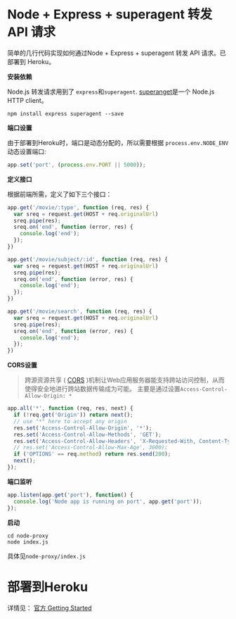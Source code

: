 # Node + Express + superagent 转发 API 请求
简单的几行代码实现如何通过Node + Express + superagent 转发 API 请求。已部署到 Heroku。

**安装依赖**

Node.js 转发请求用到了 `express`和`superagent`. [superanget](https://github.com/visionmedia/superagent)是一个 Node.js HTTP client。
```
npm install express superagent --save
```

**端口设置**

由于部署到Heroku时，端口是动态分配的，所以需要根据 `process.env.NODE_ENV` 动态设置端口:
```javascript
app.set('port', (process.env.PORT || 5000));
```
**定义接口**

根据前端所需，定义了如下三个接口：
```javascript
app.get('/movie/:type', function (req, res) {
  var sreq = request.get(HOST + req.originalUrl)
  sreq.pipe(res);
  sreq.on('end', function (error, res) {
    console.log('end');
  });
})

app.get('/movie/subject/:id', function (req, res) {
  var sreq = request.get(HOST + req.originalUrl)
  sreq.pipe(res);
  sreq.on('end', function (error, res) {
    console.log('end');
  });
})

app.get('/movie/search', function (req, res) {
  var sreq = request.get(HOST + req.originalUrl)
  sreq.pipe(res);
  sreq.on('end', function (error, res) {
    console.log('end');
  });
})
```

**CORS设置**

>跨源资源共享 ( [CORS](https://developer.mozilla.org/zh-CN/docs/Web/HTTP/Access_control_CORS) )机制让Web应用服务器能支持跨站访问控制，从而使得安全地进行跨站数据传输成为可能。
主要是通过设置`Access-Control-Allow-Origin: *`
```javascript
app.all('*', function (req, res, next) {
  if (!req.get('Origin')) return next();
  // use "*" here to accept any origin
  res.set('Access-Control-Allow-Origin', '*');
  res.set('Access-Control-Allow-Methods', 'GET');
  res.set('Access-Control-Allow-Headers', 'X-Requested-With, Content-Type');
  // res.set('Access-Control-Allow-Max-Age', 3600);
  if ('OPTIONS' == req.method) return res.send(200);
  next();
});
```
**端口监听**

```javascript
app.listen(app.get('port'), function() {
  console.log('Node app is running on port', app.get('port'));
});
```
**启动**

```
cd node-proxy
node index.js
```

具体见`node-proxy/index.js`

# 部署到Heroku
详情见： [官方 Getting Started](https://devcenter.heroku.com/articles/getting-started-with-nodejs#introduction)
